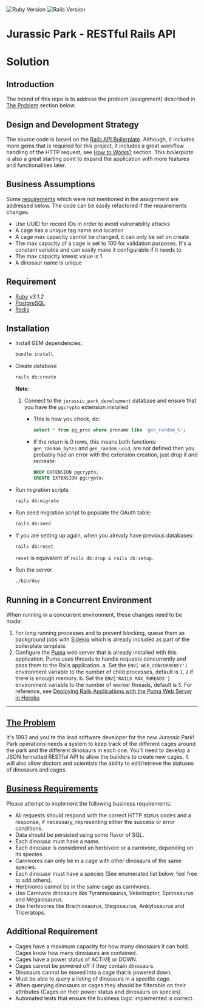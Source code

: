 ![Ruby Version](https://img.shields.io/badge/ruby_version-3.1.2-blue.svg)
![Rails Version](https://img.shields.io/badge/rails_version-7.0.4-c52f24.svg)

# Jurassic Park - RESTful Rails API

# Solution

## Introduction

The intend of this repo is to address the problem (assignment) described in [The Problem](#the-problem) section below.

## Design and Development Strategy

The source code is based on the [Rails API Boilerplate](https://github.com/shftco/rails-api-boilerplate). Although, it includes more gems that is required for this project, it includes a great workflow handling of the HTTP request, see [How to Works?](https://github.com/shftco/rails-api-boilerplate#how-to-works) section. This _boilerplate_ is also a great starting point to expand the application with more features and functionalities later.

## Business Assumptions

Some [requirements](#business-requirements) which were not mentioned in the assignment are addressed below. The code can be easily refactored if the requirements changes.

* Use UUID for record IDs in order to avoid vulnerability attacks
* A cage has a unique tag name and location
* A cage max capacity cannot be changed, it can only be set on create
* The max capacity of a cage is set to 100 for validation purposes. It's a constant variable
  and can easily make it configurable if it needs to
* The max capacity lowest value is 1
* A dinosaur name is unique

## Requirement

- [Ruby](https://rvm.io/) *v3.1.2*
- [PostgreSQL](https://www.postgresql.org/)
- [Redis](https://redis.io/)

## Installation

- Install GEM dependencies:

  ```bash
  bundle install
  ```

- Create database

  ```bash
  rails db:create
  ```

  **Note**:
  1. Connect to the `jurassic_park_development` database and ensure that you have the `pgcrypto` extension installed
     - This is how you check, do:

       ```SQL
       select * from pg_proc where proname like 'gen_random_%';
       ```

     - If the return is 0 rows, this means both functions: `gen_random_bytes` and `gen_random_uuid`, are not defined then you probably had an error with the extension creation, just drop it and recreate:

       ```SQL
       DROP EXTENSION pgcrypto;
       CREATE EXTENSION pgcrypto;
       ```

- Run migration scripts

  ```bash
  rails db:migrate
  ```

- Run seed migration script to populate the OAuth table:

  ```bash
  rails db:seed
  ```

- If you are setting up again, when you already have previous databases:

  ```bash
  rails db:reset
  ```

  `reset` is equivalent of `rails db:drop & rails db:setup`.
  &nbsp;

- Run the server

   ```bash
   ./bin/dev
   ```

## Running in a Concurrent Environment

When running in a concurrent environment, these changes need to be made:

1. For long running processes and to prevent blocking, queue them as background jobs with [Sidekiq](https://github.com/mperham/sidekiq) which is already included as part of the boilerplate template.
2. Configure the [Puma](https://github.com/puma/puma) web server that is already installed with this application. Puma uses threads to handle requests concurrently and pass them to the Rails application.
  a. Set the `ENV['WEB_CONCURRENCY']` environment variable to the number of child processes, default is `1`, `2` if there is enough memory.
  b. Set the  `ENV['RAILS_MAX_THREADS']` environment variable to the number of worker threads, default is `5`.
  For reference, see [Deploying Rails Applications with the Puma Web Server in Heroku](https://devcenter.heroku.com/articles/deploying-rails-applications-with-the-puma-web-server)

---

## [The Problem](#the-problem)

It's 1993 and you're the lead software developer for the new Jurassic Park! Park operations needs a system to keep track of the different cages around the park and the different dinosaurs in each one. You'll need to develop a JSON formatted RESTful API to allow the builders to create new cages. It will also allow doctors and scientists the ability to edit/retrieve the statuses of dinosaurs and cages.

## [Business Requirements](#business-requirements)

Please attempt to implement the following business requirements:

- All requests should respond with the correct HTTP status codes and a response, if necessary, representing either the success or error conditions.
- Data should be persisted using some flavor of SQL.
- Each dinosaur must have a name.
- Each dinosaur is considered an herbivore or a carnivore, depending on its species.
- Carnivores can only be in a cage with other dinosaurs of the same species.
- Each dinosaur must have a species (See enumerated list below, feel free to add others).
- Herbivores cannot be in the same cage as carnivores.
- Use Carnivore dinosaurs like Tyrannosaurus, Velociraptor, Spinosaurus and Megalosaurus.
- Use Herbivores like Brachiosaurus, Stegosaurus, Ankylosaurus and Triceratops.

## Additional Requirement

- Cages have a maximum capacity for how many dinosaurs it can hold. Cages know how many dinosaurs are contained.
- Cages have a power status of ACTIVE or DOWN.
- Cages cannot be powered off if they contain dinosaurs.
- Dinosaurs cannot be moved into a cage that is powered down.
- Must be able to query a listing of dinosaurs in a specific cage.
- When querying dinosaurs or cages they should be filterable on their attributes (Cages on their power status and dinosaurs on species).
- Automated tests that ensure the business logic implemented is correct.